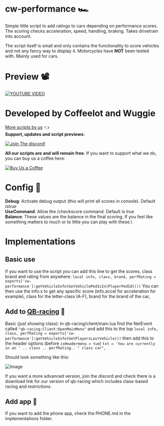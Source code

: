 # cw-performance 🏎
Simple little script to add ratings to cars depending on performance scores. The scoring checks acceleration, speed, handling, braking. Takes drivetrain into account.

The script itself is small and only contains the functionality to score vehicles and not any fancy way to display it. 
Motorcycles have **NOT** been tested with. Mainly used for cars.
# Preview 📽
[![YOUTUBE VIDEO](http://img.youtube.com/vi/tUQlQjmS5CA/0.jpg)](https://youtu.be/tUQlQjmS5CA)

# Developed by Coffeelot and Wuggie
[More scripts by us](https://github.com/stars/Coffeelot/lists/cw-scripts)  👈\
**Support, updates and script previews**:

[![Join The discord!](https://cdn.discordapp.com/attachments/977876510620909579/1013102122985857064/discordJoin.png)](https://discord.gg/FJY4mtjaKr)

**All our scripts are and will remain free**. If you want to support what we do, you can buy us a coffee here:

[![Buy Us a Coffee](https://www.buymeacoffee.com/assets/img/guidelines/download-assets-sm-2.svg)](https://www.buymeacoffee.com/cwscriptbois)

# Config 🔧
**Debug**: Activate debug output (this will print all scores in console). Default is*true*\
**UseCommand**: Allow the /checkscore command. Default is *true*\
**Balance**: These values are the balance in the final scoring. If you feel like something matters to much or to little you can play with these.\

# Implementations

## Basic use
If you want to use the script you can add this line to get the scores, class brand and rating from anywhere:
```local info, class, brand, perfRating = exports['cw-performance']:getVehicleInfo(GetVehiclePedIsIn(PlayerPedId()))```
You can then use the info.x to get any specific score (info.accel for acceleration for example), class for the letter-class (A-F), brand for the brand of the car, 

## Add to [QB-racing](https://github.com/ItsANoBrainer/qb-racing) 🚗
Basic (just showing class):
In qb-racing/client/main.lua find the NetEvent called `"qb-racing:Client:OpenMainMenu"` and add this to the top 
`local info, class, perfRating = exports['cw-performance']:getVehicleInfo(GetPlayersLastVehicle())` 
then add this to the header options (before `isHeadermenu = tue`) `txt = 'You are currently in an ' .. class .. perfRating.. " class car",`

Should look something like this:

![Image](https://i.imgur.com/y9KSuJg.png)

If you want a more advanced version, join the discord and check there is a download link for our version of qb-racing which includes class-based racing and restrictions. 

## Add app 📱
If you want to add the phone app, check the PHONE.md in the implementations folder.
